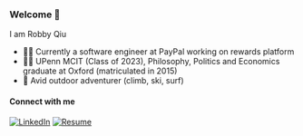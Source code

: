 ### Welcome 👋

I am Robby Qiu
- 🧑‍💻 Currently a software engineer at PayPal working on rewards platform
- 🧑‍🎓 UPenn MCIT (Class of 2023), Philosophy, Politics and Economics graduate at Oxford (matriculated in 2015)
- 🧗 Avid outdoor adventurer (climb, ski, surf)

#### Connect with me
[![LinkedIn](https://img.shields.io/badge/linkedin-%230077B5.svg?style=for-the-badge&logo=linkedin&logoColor=white)](https://www.linkedin.com/in/xi-qiu/)
[![Resume](https://img.shields.io/badge/-resume-lightgrey?style=for-the-badge&logo=aboutdotme&logoColor=white)](https://robnanarivo.github.io/xi-qiu-resume/)
